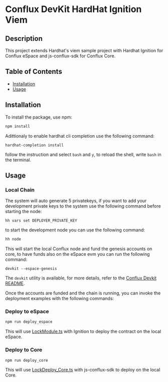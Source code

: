 # Conflux DevKit HardHat Ignition Viem

## Description

This project extends Hardhat's viem sample project with Hardhat Ignition for Conflux eSpace and js-conflux-sdk for Conflux Core.

## Table of Contents

- [Installation](#installation)
- [Usage](#usage)

## Installation

To install the package, use npm:

```bash
npm install
```
Adittionaly to enable hardhat cli completion use the following command:

```
hardhat-completion install
```
follow the instruction and select `bash` and `y`, to reload the shell, write `bash` in the terminal.

## Usage

### Local Chain

The system will auto generate 5 privatekeys, if you want to add your development private keys to the system use the following command before starting the node:

```
hh vars set DEPLOYER_PRIVATE_KEY
```

to start the development node you can use the following command:

```bash
hh node
```

This will start the local Conflux node and fund the genesis accounts on core, to have funds also on the eSpace evm you can run the following command:
```
devkit --espace-genesis
```

The `devkit` utility is available, for more details, refer to the [Conflux Devkit README](https://github.com/SPCFXDA/conflux-devkit/blob/main/README.md).

Once the accounts are funded and the chain is running, you can invoke the deployment examples with the following commands:

### Deploy to eSpace

```bash
npm run deploy_espace
```

This will use [LockModule.ts](/ignition/modules/LockModule.ts) with Ignition to deploy the contract on the local eSpace.

### Deploy to Core

```bash
npm run deploy_core
```

This will use [LockDeploy_Core.ts](/scripts/LockDeploy_Core.ts) with js-conflux-sdk to deploy on the local Core.
